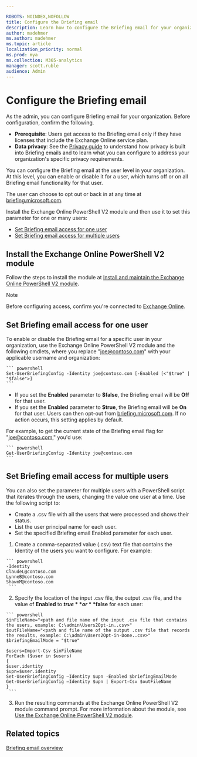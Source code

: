 ```yaml
---

ROBOTS: NOINDEX,NOFOLLOW
title: Configure the Briefing email
description: Learn how to configure the Briefing email for your organization as the admin
author: madehmer
ms.author: madehmer
ms.topic: article
localization_priority: normal 
ms.prod: mya
ms.collection: M365-analytics
manager: scott.ruble
audience: Admin
---
```


# Configure the Briefing email

As the admin, you can configure Briefing email for your organization. Before configuration, confirm the following.

* **Prerequisite**: Users get access to the Briefing email only if they have licenses that include the Exchange Online service plan.
* **Data privacy**: See the [Privacy guide](be-privacy.md) to understand how privacy is built into Briefing emails and to learn what you can configure to address your organization's specific privacy requirements.
<!-- 3/13--Per Mathew says they might bring the tenant level instructions back, so keep just in case.
### To configure access at the tenant level

As the admin, use the following steps to change the setting for Briefing email at the tenant level. This setting is enabled by default, so that all users who have an Exchange Online license and their Office language is English (US) will receive the Briefing email.

Users can unsubscribe individually from within any Briefing email they receive. However, if you disable this feature at the tenant level, no users in your organization will receive the Briefing email and individual users cannot override this tenant-level setting.  

1. Sign in to the [Microsoft 365 admin center](https://admin.microsoft.com/Adminportal).
2. Make sure you're using the new admin center. To do this, if the switch in the upper right of the page reads **Try the new admin center**, select it so that it reads **The new admin center**:

    ![New admin center](./images/the-new-admin-center.png)

3. In the left pane, expand **Settings**, and then select **Services & add-ins**.
4. Under **Services & add-ins**, select **Briefing email (Preview)**.
5. Select or deselect the checkbox next to **Let people in your organization receive the Briefing email**, and then select **Save changes**. If you deselect the checkbox, all users in your organization will not receive the Briefing email and individual users cannot override this setting.

   ![Briefing email access](./images/be-admin.png)

> [!Note]
> When the setting is enabled, individual users can select **Unsubscribe** from within any of their Briefing emails to opt out at any time.
<!--As the admin, you can set the Briefing email up at the [tenant level](#tenant-level-configuration) or the [user level](#user-level-configuration).

## Tenant-level configuration

You can enable or disable the Briefing email for all users in your organization at the tenant level. Use the following Exchange Online PowerShell cmdlets to set the tenant default:

  ```powershell
  Set-OrganizationIntelligenceConfig [-BriefingEmailDefault [<"Opt-in" | "Opt-out">]
  ```

   * If you set **BriefingEmailDefault** parameter to **Opt-out**, the Briefing email will be Off by default for your organization. Users can then opt-in at [briefing.microsoft.com](https://briefing.microsoft.com).
   * If you set **BriefingEmailDefault** parameter to **Opt-in**, the Briefing email will be On by default for your organization. Users can then opt-out at [briefing.microsoft.com](https://briefing.microsoft.com). If no action is taken, this setting applies by default.

To get the current state of the Briefing email setting, use:

```powershell
Get-OrganizationIntelligenceConfig
```

## User-level configuration
-->
You can configure the Briefing email at the user level in your organization. At this level, you can enable or disable it for a user, which turns off or on all Briefing email functionality for that user.

The user can choose to opt out or back in at any time at [briefing.microsoft.com](https://briefing.microsoft.com).

Install the Exchange Online PowerShell V2 module and then use it to set this parameter for one or many users:

* [Set Briefing email access for one user](#set-briefing-email-access-for-one-user)
* [Set Briefing email access for multiple users](#set-briefing-email-access-for-multiple-users)

## Install the Exchange Online PowerShell V2 module

Follow the steps to install the module at [Install and maintain the Exchange Online PowerShell V2 module](https://docs.microsoft.com/powershell/exchange/exchange-online/exchange-online-powershell-v2/exchange-online-powershell-v2?view=exchange-ps#install-and-maintain-the-exchange-online-powershell-v2-module).

> [!Note]
> Before configuring access, confirm you're connected to [Exchange Online](https://docs.microsoft.com/powershell/exchange/exchange-online/exchange-online-powershell-v2/exchange-online-powershell-v2?view=exchange-ps#connect-to-exchange-online-using-the-exo-v2-module).

## Set Briefing email access for one user

To enable or disable the Briefing email for a specific user in your organization, use the Exchange Online PowerShell V2 module and the following cmdlets, where you replace "joe@contoso.com" with your applicable username and organization:

    ``` powershell
    Set-UserBriefingConfig -Identity joe@contoso.com [-Enabled [<"$true" | "$false">]
    ```

  - If you set the **Enabled** parameter to **$false**, the Briefing email will be **Off** for that user.
  - If you set the **Enabled** parameter to **$true**, the Briefing email will be **On** for that user. Users can then opt-out from [briefing.microsoft.com](https://briefing.microsoft.com). If no action occurs, this setting applies by default.

  For example, to get the current state of the Briefing email flag for "joe@contoso.com," you'd use:

    ``` powershell
    Get-UserBriefingConfig -Identity joe@contoso.com
    ```

## Set Briefing email access for multiple users

You can also set the parameter for multiple users with a PowerShell script that iterates through the users, changing the value one user at a time. Use the following script to:

  - Create a .csv file with all the users that were processed and shows their status.
  - List the user principal name for each user.
  - Set the specified Briefing email Enabled parameter for each user.

  1. Create a comma-separated value (.csv) text file that contains the Identity of the users you want to configure. For example:

    ``` powershell
    -Identity
    ClaudeL@contoso.com
    LynneB@contoso.com
    ShawnM@contoso.com
     ```

  2. Specify the location of the input .csv file, the output .csv file, and the value of **Enabled** to **$true** or **$false** for each user:

    ``` powershell
    $inFileName="<path and file name of the input .csv file that contains the users, example: C:\admin\Users2Opt-in..csv>"
    $outFileName="<path and file name of the output .csv file that records the results, example: C:\admin\Users2Opt-in-Done..csv>"
    $briefingEmailMode = "$true"
    
    $users=Import-Csv $inFileName
    ForEach ($user in $users)
    {
    $user.identity
    $upn=$user.identity
    Set-UserBriefingConfig –Identity $upn -Enabled $briefingEmailMode
    Get-UserBriefingConfig –Identity $upn | Export-Csv $outFileName
    }
     ```

  3. Run the resulting commands at the Exchange Online PowerShell V2 module command prompt. For more information about the module, see [Use the Exchange Online PowerShell V2 module](https://docs.microsoft.com/powershell/exchange/exchange-online/exchange-online-powershell-v2/exchange-online-powershell-v2).


## Related topics

[Briefing email overview](be-overview.md)
